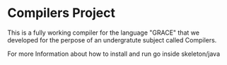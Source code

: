 # Compilers Project 

This is a fully working compiler for the language "GRACE"
that we developed for the perpose of an undergratute subject
called Compilers.


For more Information about how to install and run go inside skeleton/java
